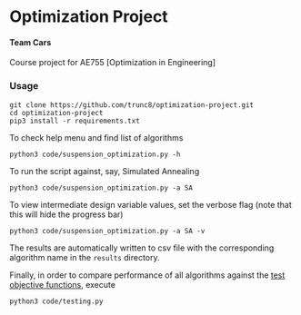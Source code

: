 # Optimization Project
#### Team Cars
Course project for AE755 [Optimization in Engineering]

### Usage
```
git clone https://github.com/trunc8/optimization-project.git
cd optimization-project
pip3 install -r requirements.txt
```

To check help menu and find list of algorithms
```
python3 code/suspension_optimization.py -h
```

To run the script against, say, Simulated Annealing
```
python3 code/suspension_optimization.py -a SA
```

To view intermediate design variable values, set the verbose flag (note that this will hide the progress bar)
```
python3 code/suspension_optimization.py -a SA -v
```

The results are automatically written to csv file with the corresponding algorithm name in the `results` directory.


Finally, in order to compare performance of all algorithms against the [test objective functions](code/test_objectives.py), execute
```
python3 code/testing.py
```

